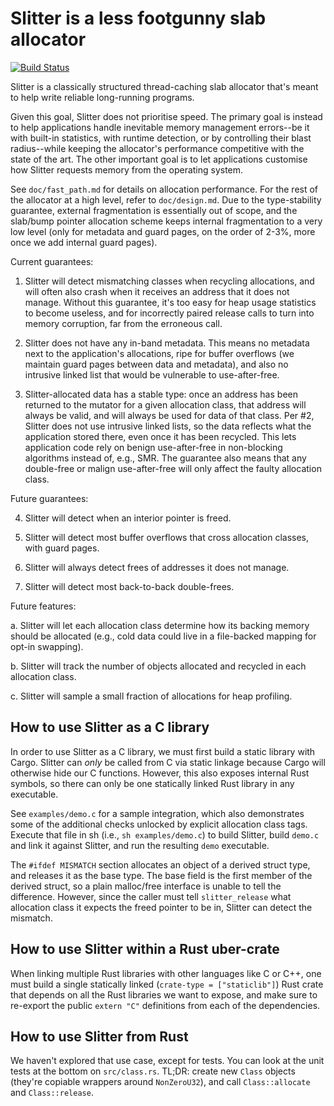 Slitter is a less footgunny slab allocator
==========================================
[![Build Status](https://app.travis-ci.com/backtrace-labs/slitter.svg?branch=main)](https://app.travis-ci.com/backtrace-labs/slitter)

Slitter is a classically structured thread-caching slab allocator
that's meant to help write reliable long-running programs.

Given this goal, Slitter does not prioritise speed.  The primary goal
is instead to help applications handle inevitable memory management
errors--be it with built-in statistics, with runtime detection, or by
controlling their blast radius--while keeping the allocator's
performance competitive with the state of the art.  The other
important goal is to let applications customise how Slitter requests
memory from the operating system.

See `doc/fast_path.md` for details on allocation performance.  For the
rest of the allocator at a high level, refer to `doc/design.md`.  Due
to the type-stability guarantee, external fragmentation is essentially
out of scope, and the slab/bump pointer allocation scheme keeps
internal fragmentation to a very low level (only for metadata and
guard pages, on the order of 2-3%, more once we add internal guard
pages).

Current guarantees:

1. Slitter will detect mismatching classes when recycling allocations,
   and will often also crash when it receives an address that it does
   not manage.  Without this guarantee, it's too easy for heap usage
   statistics to become useless, and for incorrectly paired release
   calls to turn into memory corruption, far from the erroneous call.

2. Slitter does not have any in-band metadata.  This means no metadata
   next to the application's allocations, ripe for buffer overflows
   (we maintain guard pages between data and metadata), and also no
   intrusive linked list that would be vulnerable to use-after-free.

3. Slitter-allocated data has a stable type: once an address has been
   returned to the mutator for a given allocation class, that address
   will always be valid, and will always be used for data of that
   class.  Per #2, Slitter does not use intrusive linked lists, so the
   data reflects what the application stored there, even once it has
   been recycled.  This lets application code rely on benign
   use-after-free in non-blocking algorithms instead of, e.g., SMR.
   The guarantee also means that any double-free or malign
   use-after-free will only affect the faulty allocation class.

Future guarantees:

4. Slitter will detect when an interior pointer is freed.

5. Slitter will detect most buffer overflows that cross allocation
   classes, with guard pages.

6. Slitter will always detect frees of addresses it does not manage.

7. Slitter will detect most back-to-back double-frees.

Future features:

a. Slitter will let each allocation class determine how its backing
   memory should be allocated (e.g., cold data could live in a
   file-backed mapping for opt-in swapping).

b. Slitter will track the number of objects allocated and recycled in
   each allocation class.

c. Slitter will sample a small fraction of allocations for heap
   profiling.

How to use Slitter as a C library
---------------------------------

In order to use Slitter as a C library, we must first build a static
library with Cargo. Slitter can *only* be called from C via static
linkage because Cargo will otherwise hide our C functions.  However,
this also exposes internal Rust symbols, so there can only be one
statically linked Rust library in any executable.

See `examples/demo.c` for a sample integration, which also
demonstrates some of the additional checks unlocked by explicit
allocation class tags.  Execute that file in sh (i.e., `sh
examples/demo.c`) to build Slitter, build `demo.c` and link it against
Slitter, and run the resulting `demo` executable.

The `#ifdef MISMATCH` section allocates an object of a derived struct
type, and releases it as the base type.  The base field is the first
member of the derived struct, so a plain malloc/free interface is
unable to tell the difference.  However, since the caller must tell
`slitter_release` what allocation class it expects the freed pointer
to be in, Slitter can detect the mismatch.

How to use Slitter within a Rust uber-crate
-------------------------------------------

When linking multiple Rust libraries with other languages like C or
C++, one must build a single statically linked (`crate-type =
["staticlib"]`) Rust crate that depends on all the Rust libraries we
want to expose, and make sure to re-export the public `extern "C"` 
definitions from each of the dependencies.
    
How to use Slitter from Rust
----------------------------

We haven't explored that use case, except for tests.  You can look at
the unit tests at the bottom on `src/class.rs`.  TL;DR: create new
`Class` objects (they're copiable wrappers around `NonZeroU32`), and
call `Class::allocate` and `Class::release`.

